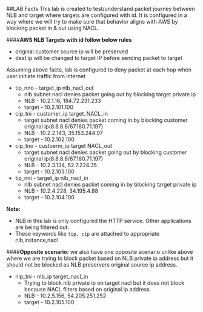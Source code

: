 ##LAB Facts
This lab is created to test/understand packet journey between NLB and target where targets are configured with id.
It is configured in a way where we will try to make sure that behavior aligns with AWS by blocking packet in & out using NACL.

####**AWS NLB Targets with id follow below rules**

- original customer source ip will be preserved
- dest ip will be changed to target IP before sending packet to target

Assuming above facts, lab is configured to deny packet at each hop when user initiate traffic from internet

- tip_nno - target_ip nlb_nacl_out
  - nlb subnet nacl denies packet going out by blocking target private ip
  - NLB - 10.2.1.16, 184.72.231.233
  - target - 10.2.101.100
- cip_tni - customer_ip target_NACL_in
  - target subnet nacl denies packet coming in by blocking customer original ip(8.8.8.8/67.160.71.197)
  - NLB - 10.2.2.143, 35.153.244.97
  - target - 10.2.102.100
- cip_tno - custoerm_ip target NACL_out
  - target subnet nacl denies packet going out by blocking customer original ip(8.8.8.8/67.160.71.197)
  - NLB - 10.2.3.134, 52.7.224.35
  - target - 10.2.103.100
- tip_nni - target_ip nlb_nacl_in
  - nlb subnet nacl denies packet coming in by blocking target private ip
  - NLB - 10.2.4.228, 34.195.4.88
  - target - 10.2.104.100

**Note:**

- NLB in this lab is only configured the HTTP service. Other applications are being filtered out.
- These keywords like `tip, cip` are attached to appropriate nlb,instance,nacl

####**Opposite scenario:**
we also have one opposite scenario unlike above where we are trying to block packet based on NLB private ip address but it should not be blocked as NLB preservers original source ip address.

- nip_tni - nlb_ip target_nacl_in
  - Trying to block nlb private ip on target nacl but it does not block because NACL filters based on original ip address
  - NLB - 10.2.5.156, 54.205.251.252
  - target - 10.2.105.100
